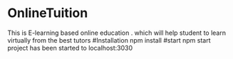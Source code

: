 # OnlineTuition
  This is E-learning based online education . which will help student to learn virtually from the best tutors
#Installation
  npm install
#start
  npm start 
  project has been started to localhost:3030  